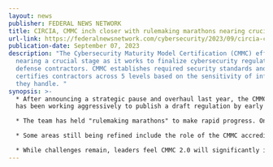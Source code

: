 ```yaml
---
layout: news
publisher: FEDERAL NEWS NETWORK
title: CIRCIA, CMMC inch closer with rulemaking marathons nearing crucial stage
url-link: https://federalnewsnetwork.com/cybersecurity/2023/09/circia-cmmc-inch-closer-with-rulemaking-marathons-nearing-crucial-stage/
publication-date: September 07, 2023
description: "The Cybersecurity Maturity Model Certification (CMMC) effort is
  nearing a crucial stage as it works to finalize cybersecurity regulations for
  defense contractors. CMMC establishes required security standards and
  certifies contractors across 5 levels based on the sensitivity of information
  they handle. "
synopsis: >-
  * After announcing a strategic pause and overhaul last year, the CMMC program
  has been working aggressively to publish a draft regulation by early 2023.

  * The team has held "rulemaking marathons" to make rapid progress. Once published, industry will have opportunities to offer feedback during the rulemaking process before finalization.

  * Some areas still being refined include the role of the CMMC accreditation body and ensuring reciprocity across vendors.

  * While challenges remain, leaders feel CMMC 2.0 will significantly improve cyber hygiene across the 300,000 member defense industrial base when implemented. A mature CMMC ecosystem is critical to safeguarding sensitive data and weapons systems.
---
```

